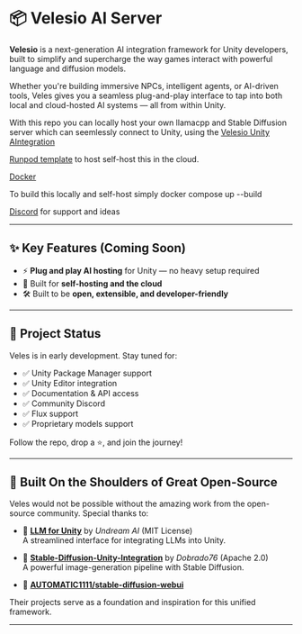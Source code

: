 # 📦 Velesio AI Server

**Velesio** is a next-generation AI integration framework for Unity developers, built to simplify and supercharge the way games interact with powerful language and diffusion models.

Whether you're building immersive NPCs, intelligent agents, or AI-driven tools, Veles gives you a seamless plug-and-play interface to tap into both local and cloud-hosted AI systems — all from within Unity.

With this repo you can locally host your own llamacpp and Stable Diffusion server which can seemlessly connect to Unity, using the [Velesio Unity AIntegration](https://github.com/Velesio/Velesio-UnityAIntegration)

[Runpod template](https://www.runpod.io/console/explore/07cky3lznr) to host self-host this in the cloud.

[Docker](https://hub.docker.com/repository/docker/teocholakov/velesio-aiserver)

To build this locally and self-host simply docker compose up --build

[Discord](https://discord.gg/pMB6w3mJyF) for support and ideas

---

## ✨ Key Features (Coming Soon)

- ⚡ **Plug and play AI hosting** for Unity — no heavy setup required  
- 🧠 Built for **self-hosting and the cloud**
- 🛠️ Built to be **open, extensible, and developer-friendly**  

---
## 🚧 Project Status

Veles is in early development. Stay tuned for:

- ✅ Unity Package Manager support  
- ✅ Unity Editor integration  
- ✅ Documentation & API access  
- ✅ Community Discord
- ✅ Flux support
- ✅ Proprietary models support

Follow the repo, drop a ⭐, and join the journey!

---

## 🧱 Built On the Shoulders of Great Open-Source

Veles would not be possible without the amazing work from the open-source community. Special thanks to:

- 🧠 [**LLM for Unity**](https://github.com/undreamai/LLMUnity) by *Undream AI* (MIT License)  
  A streamlined interface for integrating LLMs into Unity.

- 🎨 [**Stable-Diffusion-Unity-Integration**](https://github.com/dobrado76/Stable-Diffusion-Unity-Integration) by *Dobrado76* (Apache 2.0)  
  A powerful image-generation pipeline with Stable Diffusion.

- 🎨 [**AUTOMATIC1111/stable-diffusion-webui**](https://github.com/AUTOMATIC1111/stable-diffusion-webui)

Their projects serve as a foundation and inspiration for this unified framework.

---